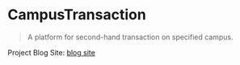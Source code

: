 # CampusTransaction
> A platform for second-hand transaction on specified campus.

Project Blog Site: [blog site](https://12jack21.github.io/CampusTransaction/)
